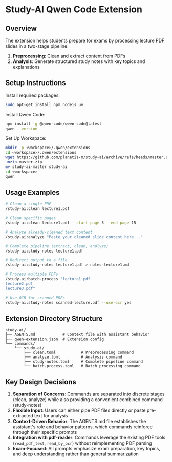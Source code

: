 # Study-AI Qwen Code Extension

## Overview
The extension helps students prepare for exams by processing lecture PDF slides in a two-stage pipeline:
1. **Preprocessing**: Clean and extract content from PDFs
2. **Analysis**: Generate structured study notes with key topics and explanations

## Setup Instructions

Install required packages:
```bash
sudo apt-get install npm nodejs uv
```

Install Qwen Code:
```bash
npm install -g @qwen-code/qwen-code@latest
qwen --version
```

Set Up Workspace:
```bash
mkdir -p <workspace>/.qwen/extensions
cd <workspace>/.qwen/extensions
wget https://github.com/planetis-m/study-ai/archive/refs/heads/master.zip -O master.zip
unzip master.zip
mv study-ai-master study-ai
cd <workspace>
qwen
```

## Usage Examples

```bash
# Clean a single PDF
/study-ai:clean lecture1.pdf

# Clean specific pages
/study-ai:clean lecture1.pdf --start-page 5 --end-page 15

# Analyze already-cleaned text content
/study-ai:analyze "Paste your cleaned slide content here..."

# Complete pipeline (extract, clean, analyze)
/study-ai:study-notes lecture1.pdf

# Redirect output to a file
/study-ai:study-notes lecture1.pdf > notes-lecture1.md

# Process multiple PDFs
/study-ai:batch-process "lecture1.pdf
lecture2.pdf
lecture3.pdf"

# Use OCR for scanned PDFs
/study-ai:study-notes scanned-lecture.pdf --use-ocr yes
```

## Extension Directory Structure

```
study-ai/
├── AGENTS.md            # Context file with assistant behavior
├── qwen-extension.json  # Extension config
└── commands/
    └── study-ai/
        ├── clean.toml           # Preprocessing command
        ├── analyze.toml         # Analysis command
        ├── study-notes.toml     # Complete pipeline command
        └── batch-process.toml   # Batch processing command
```

## Key Design Decisions

1. **Separation of Concerns**: Commands are separated into discrete stages (clean, analyze) while also providing a convenient combined command (study-notes)
2. **Flexible Input**: Users can either pipe PDF files directly or paste pre-extracted text for analysis
3. **Context-Driven Behavior**: The AGENTS.md file establishes the assistant's role and behavior patterns, which commands reinforce through their specific prompts
4. **Integration with pdf-reader**: Commands leverage the existing PDF tools (`read_pdf_text`, `read_by_ocr`) without reimplementing PDF parsing
5. **Exam-Focused**: All prompts emphasize exam preparation, key topics, and deep understanding rather than general summarization

